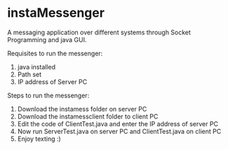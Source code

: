 # instaMessenger
A messaging application over different systems through Socket Programming and java GUI.

Requisites to run the messenger:
1. java installed
2. Path set
3. IP address of Server PC

Steps to run the messenger:
1. Download the instamess folder on server PC
2. Download the instamessclient folder to client PC
3. Edit the code of ClientTest.java and enter the IP address of server PC
4. Now run ServerTest.java on server PC and ClientTest.java on client PC
5. Enjoy texting :)

